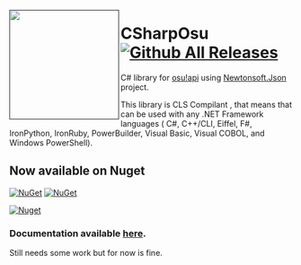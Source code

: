 <a href=""><img src="https://www.dropbox.com/s/gituqfcsj9ugnzg/Favicon.gif?dl=1" align="left" height="195" width="195" ></a>
# CSharpOsu [![Github All Releases](https://img.shields.io/github/downloads/Xferno2/CSharpOsu/total.svg)]()
C# library for [osu!api](https://github.com/ppy/osu-api/wiki)
using [Newtonsoft.Json](https://github.com/JamesNK/Newtonsoft.Json) project.

This library is CLS Compilant , that means that can be used with
any .NET Framework languages ( C#, C++/CLI, Eiffel, F#, IronPython, IronRuby,
PowerBuilder, Visual Basic, Visual COBOL, and Windows PowerShell).

## Now available on Nuget
[![NuGet](https://img.shields.io/nuget/dt/CSharpOSU.svg)]() [![NuGet](https://img.shields.io/nuget/v/CSharpOsu.svg)](https://www.nuget.org/packages/CSharpOSU)

[![Nuget](https://i.gyazo.com/b01edf11d69900d707d5fed3cad5081f.png)]()

### Documentation available [here](https://xferno2.github.io/CSharpOsu/).
Still needs some work but for now is fine.
